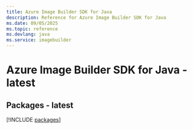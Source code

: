 ```yaml
---
title: Azure Image Builder SDK for Java
description: Reference for Azure Image Builder SDK for Java
ms.date: 09/05/2025
ms.topic: reference
ms.devlang: java
ms.service: imagebuilder
---
```

# Azure Image Builder SDK for Java - latest
## Packages - latest
[!INCLUDE [packages](image-builder-index.md)]